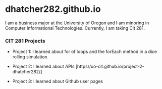 # dhatcher282.github.io

I am a business major at the University of Oregon and I am minoring in Computer Informational Technologies. Currently, I am taking Cit 281.

### CIT 281 Projects

- Project 1: I learned about for of loops and the forEach method in a dice rolling simulation.

- Project 2: I learned about APIs [https//uo-cit.github.io/project-2-dhatcher282/]

- Project 3: I learned about Github user pages
